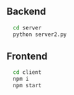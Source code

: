 ## Backend

```bash
  cd server
  python server2.py
```

## Frontend

```bash
  cd client
  npm i
  npm start
```
